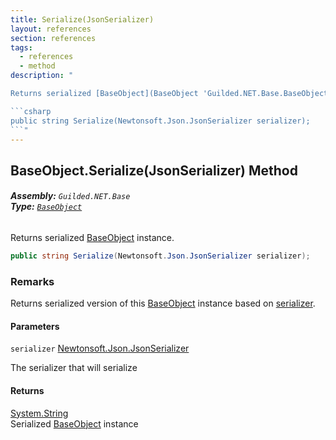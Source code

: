 ```yaml
---
title: Serialize(JsonSerializer)
layout: references
section: references
tags:
  - references
  - method
description: "

Returns serialized [BaseObject](BaseObject 'Guilded.NET.Base.BaseObject') instance.

```csharp
public string Serialize(Newtonsoft.Json.JsonSerializer serializer);
```"
---
```


## BaseObject.Serialize(JsonSerializer) Method
###### **Assembly:** `Guilded.NET.Base`<br/>**Type:** [`BaseObject`](BaseObject 'Guilded.NET.Base.BaseObject')

Returns serialized [BaseObject](BaseObject 'Guilded.NET.Base.BaseObject') instance.

```csharp
public string Serialize(Newtonsoft.Json.JsonSerializer serializer);
```

### Remarks
  
Returns serialized version of this [BaseObject](BaseObject 'Guilded.NET.Base.BaseObject') instance based on [serializer](BaseObject.Serialize(JsonSerializer)#Guilded.NET.Base.BaseObject.Serialize(Newtonsoft.Json.JsonSerializer).serializer 'Guilded.NET.Base.BaseObject.Serialize(Newtonsoft.Json.JsonSerializer).serializer').
#### Parameters

<a name='Guilded.NET.Base.BaseObject.Serialize(Newtonsoft.Json.JsonSerializer).serializer'></a>

`serializer` [Newtonsoft.Json.JsonSerializer](https://docs.microsoft.com/en-us/dotnet/api/Newtonsoft.Json.JsonSerializer 'Newtonsoft.Json.JsonSerializer')

The serializer that will serialize

#### Returns
[System.String](https://docs.microsoft.com/en-us/dotnet/api/System.String 'System.String')  
Serialized [BaseObject](BaseObject 'Guilded.NET.Base.BaseObject') instance